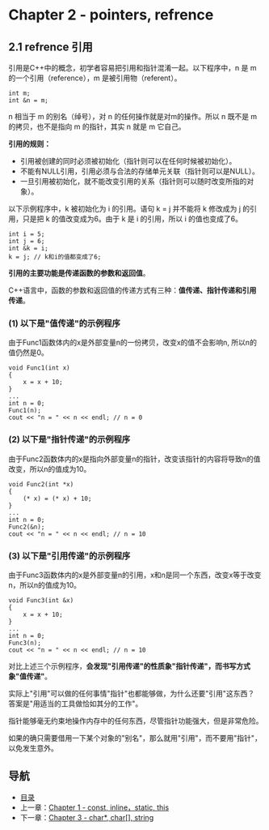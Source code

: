 # Chapter 2 - pointers, refrence

## 2.1 refrence 引用

引用是C++中的概念，初学者容易把引用和指针混淆一起。以下程序中，n 是 m 的一个引用（reference），m 是被引用物（referent）。

	int m; 
	int &n = m;

n 相当于 m 的别名（绰号），对 n 的任何操作就是对m的操作。所以 n 既不是 m 的拷贝，也不是指向 m 的指针，其实 n 就是 m 它自己。 

**引用的规则：**

- 引用被创建的同时必须被初始化（指针则可以在任何时候被初始化）。 
- 不能有NULL引用，引用必须与合法的存储单元关联（指针则可以是NULL）。 
- 一旦引用被初始化，就不能改变引用的关系（指针则可以随时改变所指的对象）。 

以下示例程序中，k 被初始化为 i 的引用。语句 k = j 并不能将 k 修改成为 j 的引用，只是把 k 的值改变成为6。由于 k 是 i 的引用，所以 i 的值也变成了6。

	int i = 5; 
	int j = 6; 
	int &k = i; 
	k = j; // k和i的值都变成了6; 

**引用的主要功能是传递函数的参数和返回值**。

C++语言中，函数的参数和返回值的传递方式有三种：**值传递、指针传递和引用传递**。 

### (1) 以下是"值传递"的示例程序

由于Func1函数体内的x是外部变量n的一份拷贝，改变x的值不会影响n, 所以n的值仍然是0。

	void Func1(int x) 
	{ 
		x = x + 10; 
	} 
	... 
	int n = 0; 
	Func1(n); 
	cout << "n = " << n << endl; // n = 0 

### (2) 以下是"指针传递"的示例程序

由于Func2函数体内的x是指向外部变量n的指针，改变该指针的内容将导致n的值改变，所以n的值成为10。

	void Func2(int *x) 
	{ 
		(* x) = (* x) + 10; 
	} 
	... 
	int n = 0; 
	Func2(&n); 
	cout << "n = " << n << endl; // n = 10 

### (3) 以下是"引用传递"的示例程序

由于Func3函数体内的x是外部变量n的引用，x和n是同一个东西，改变x等于改变n，所以n的值成为10。
 
	void Func3(int &x) 
	{ 
		x = x + 10; 
	} 
	... 
	int n = 0; 
	Func3(n); 
	cout << "n = " << n << endl; // n = 10 

对比上述三个示例程序，**会发现"引用传递"的性质象"指针传递"，而书写方式象"值传递"**。 

实际上"引用"可以做的任何事情"指针"也都能够做，为什么还要"引用"这东西？ 
答案是"用适当的工具做恰如其分的工作"。 

指针能够毫无约束地操作内存中的任何东西，尽管指针功能强大，但是非常危险。 

如果的确只需要借用一下某个对象的"别名"，那么就用"引用"，而不要用"指针"，以免发生意外。

## 导航
* [目录](00.md)
* 上一章：[Chapter 1 - const, inline，static, this](01.md)
* 下一章：[Chapter 3 - char*, char[], string](03.md)